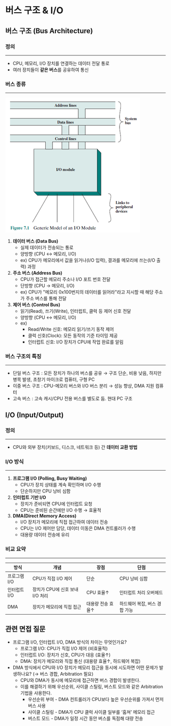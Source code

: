# 버스 구조 & I/O

## 버스 구조 (Bus Architecture)

### 정의

---

- CPU, 메모리, I/O 장치를 연결하는 데이터 전달 통로
- 여러 장치들이 **같은 버스**를 공유하여 통신

### 버스 종류

---

![버스 종류](./images/bus.png)

1. **데이터 버스 (Data Bus)**
   - 실제 데이터가 전송되는 통로
   - 양방향 (CPU ↔ 메모리, I/O)
   - ex) CPU가 메모리에서 값을 읽거나(I/O 입력), 결과를 메모리에 쓰는(I/O 출력) 과정
2. **주소 버스 (Address Bus)**
   - CPU가 접근할 메모리 주소나 I/O 포트 번호 전달
   - 단방향 (CPU → 메모리, I/O)
   - ex) CPU가 "메모리 0x100번지의 데이터를 읽어라"라고 지시할 때 해당 주소가 주소 버스를 통해 전달
3. **제어 버스 (Control Bus)**
   - 읽기(Read), 쓰기(Write), 인터럽트, 클럭 등 제어 신호 전달
   - 양방향 (CPU ↔ 메모리, I/O)
   - ex)
     - Read/Write 신호: 메모리 읽기/쓰기 동작 제어
     - 클럭 신호(Clock): 모든 동작의 기준 타이밍 제공
     - 인터럽트 신호: I/O 장치가 CPU에 작업 완료를 알림

### 버스 구조의 특징

---

- 단일 버스 구조 : 모든 장치가 하나의 버스를 공유 → 구조 단순, 비용 낮음, 하지만 병목 발생, 초창기 마이크로 컴퓨터, 구형 PC
- 이중 버스 구조 : CPU-메모리 버스와 I/O 버스 분리 → 성능 향상, DMA 지원 컴퓨터
- 고속 버스 : 고속 캐시/CPU 전용 버스를 별도로 둠. 현대 PC 구조

## I/O (Input/Output)

### 정의

---

- CPU와 외부 장치(키보드, 디스크, 네트워크 등) 간 **데이터 교환 방법**

### I/O 방식

---

1. **프로그램 I/O (Polling, Busy Waiting)**
   - CPU가 장치 상태를 계속 확인하며 I/O 수행
   - 단순하지만 CPU 낭비 심함
2. **인터럽트 기반 I/O**
   - 장치가 준비되면 CPU에 인터럽트 요청
   - CPU는 준비된 순간에만 I/O 수행 → 효율적
3. **DMA(Direct Memory Access)**
   - I/O 장치가 메모리에 직접 접근하여 데이터 전송
   - CPU는 I/O 제어만 담당, 데이터 이동은 DMA 컨트롤러가 수행
   - 대용량 데이터 전송에 유리

### 비교 요약

---

| 방식         | 개념                            | 장점              | 단점                          |
| ------------ | ------------------------------- | ----------------- | ----------------------------- |
| 프로그램 I/O | CPU가 직접 I/O 제어             | 단순              | CPU 낭비 심함                 |
| 인터럽트 I/O | 장치가 CPU에 신호 보내 I/O 처리 | CPU 효율↑         | 인터럽트 처리 오버헤드        |
| DMA          | 장치가 메모리에 직접 접근       | 대용량 전송 효율↑ | 하드웨어 복잡, 버스 경합 가능 |

## 관련 면접 질문

- 프로그램 I/O, 인터럽트 I/O, DMA 방식의 차이는 무엇인가요?
  - 프로그램 I/O: CPU가 직접 I/O 제어 (비효율적)
  - 인터럽트 I/O: 장치가 신호, CPU가 대응 (효율↑)
  - DMA: 장치가 메모리와 직접 통신 (대용량 효율↑, 하드웨어 복잡)
- DMA 방식에서 CPU와 I/O 장치가 메모리 접근을 동시에 시도하면 어떤 문제가 발생하나요? (→ 버스 경합, Arbitration 필요)
  - CPU와 DMA가 동시에 메모리에 접근하면 버스 경합이 발생한다.
  - 이를 해결하기 위해 우선순위, 사이클 스틸링, 버스트 모드와 같은 Arbitration 기법을 사용한다.
    - 우선순위 부여 - DMA 컨트롤러가 CPU보다 높은 우선순위를 가져서 먼저 버스 사용
    - 사이클 스틸링 - DMA가 CPU 클럭 사이클 일부를 ‘훔쳐’ 메모리 접근
    - 버스트 모드 - DMA가 일정 시간 동안 버스를 독점해 대량 전송
